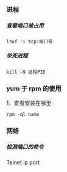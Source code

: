 ### 进程

##### 查看端口被占用

```
lsof -i tcp:端口号
```

##### 杀死进程

```
kill -9 进程PID
```

### yum 于 rpm 的使用

1、查看安装在哪里

```
rpm -ql name
```

### 网络

##### 检测端口的命令

Telnet ip port